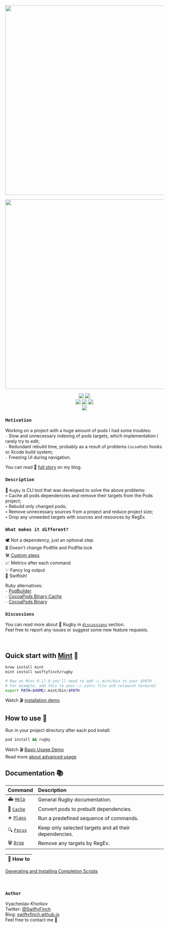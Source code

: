 <br>
<p align="center">
  <img src="https://user-images.githubusercontent.com/64660122/140398205-9328806e-897d-483d-a898-c90f66840196.png" width="600"/>
</p>
<p align="center">
  <img src="https://user-images.githubusercontent.com/64660122/141673061-3b727ef3-3b62-4432-9c1f-159b735fbd45.gif" width="600"/>
</p>
<p align="center">
  <a href="https://swiftpackageindex.com/swiftyfinch/Rugby"><img src="https://img.shields.io/endpoint?color=orange&label=Swift&logo=swift&logoColor=white&url=https%3A%2F%2Fswiftpackageindex.com%2Fapi%2Fpackages%2Fswiftyfinch%2FRugby%2Fbadge%3Ftype%3Dswift-versions" /></a>
  <a href="https://swiftpackageindex.com/swiftyfinch/Rugby"><img src="https://img.shields.io/endpoint?label=Platform&url=https%3A%2F%2Fswiftpackageindex.com%2Fapi%2Fpackages%2Fswiftyfinch%2FRugby%2Fbadge%3Ftype%3Dplatforms" /></a>
  <br>
  <a href="https://github.com/yonaskolb/Mint"><img src="https://img.shields.io/badge/Mint-darkgreen?logo=leaflet&logoColor=white" /></a>
  <a href="https://swiftpackageindex.com/swiftyfinch/Rugby"><img src="https://img.shields.io/badge/Swift_Package_Index-red?logo=swift&logoColor=white" /></a>
  <a href="https://twitter.com/swiftyfinch"><img src="https://img.shields.io/badge/@swiftyfinch-blue?logo=twitter&logoColor=white" /></a>
  <br>
  <img src="https://img.shields.io/badge/Press_★_for_pay_respect-white?logo=github&logoColor=black" />
</p>


### `Motivation`

Working on a project with a huge amount of pods I had some troubles:\
`-` Slow and unnecessary indexing of pods targets, which implementation I rarely try to edit;\
`-` Redundant rebuild time, probably as a result of problems `CocoaPods` hooks or Xcode build system;\
`-` Freezing UI during navigation.

You can read 📖 [full story](https://swiftyfinch.github.io/en/2021-03-09-rugby-story/) on my blog.

### `Description`

🏈 `Rugby` is CLI tool that was developed to solve the above problems:\
`+` Cache all pods dependencies and remove their targets from the Pods project;\
`+` Rebuild only changed pods;\
`+` Remove unnecessary sources from a project and reduce project size;\
`+` Drop any unneeded targets with sources and resources by RegEx.

### `What makes it different?`

🕊 Not a dependency, just an optional step\
🔒 Doesn't change Podfile and Podfile.lock\
🛠 [Custom steps](Docs/Plans.md)\
📈 Metrics after each command\
✨ Fancy log output\
🚀 Swiftish!

Ruby alternatives:\
`-` [PodBuilder](https://github.com/Subito-it/PodBuilder)\
`-` [CocoaPods Binary Cache](https://github.com/grab/cocoapods-binary-cache)\
`-` [CocoaPods Binary](https://github.com/leavez/cocoapods-binary)

### `Discussions`

You can read more about 🏈 Rugby in [`discussions`](https://github.com/swiftyfinch/Rugby/discussions) section.\
Feel free to report any issues or suggest some new feature requests.

<br>

## Quick start with <a href="https://github.com/yonaskolb/Mint">Mint</a> 🌱

```bash
brew install mint
mint install swiftyfinch/rugby

# Now on Mint 0.17.0 you'll need to add ~/.mint/bin to your $PATH
# For example, add this to your ~/.zshrc file and relaunch terminal
export PATH=$HOME/.mint/bin:$PATH
```
Watch 🎬 [installation demo](https://github.com/swiftyfinch/Rugby/discussions/71)

## How to use 🏈

Run in your project directory after each pod install:
```bash
pod install && rugby
```
Watch 🎬 [Basic Usage Demo](https://github.com/swiftyfinch/Rugby/discussions/72)<br>
Read more [about advanced usage](Docs/Plans.md#-generate-example)

## Documentation 📚

| Command | Description |
| :----- | :------ |
🚑 [`Help`](Docs/README.md) | General Rugby documentation.
🏈 [`Cache`](Docs/Cache.md) | Convert pods to prebuilt dependencies.
✈️ [`Plans`](Docs/Plans.md) | Run a predefined sequence of commands.
🔍 [`Focus`](Docs/Focus.md) | Keep only selected targets and all their dependencies.
🗑 [`Drop`](Docs/Drop.md) | Remove any targets by RegEx.

| 🔭 How to |
| :----- |
[Generating and Installing Completion Scripts](https://github.com/apple/swift-argument-parser/blob/397d704f05751624711caa93064aaa810a9b2032/Sources/ArgumentParser/Documentation.docc/Articles/InstallingCompletionScripts.md)

<br>

### `Author`

Vyacheslav Khorkov\
Twitter: [@SwiftyFinch](https://twitter.com/swiftyfinch)\
Blog: [swiftyfinch.github.io](https://swiftyfinch.github.io/en)\
Feel free to contact me 📮